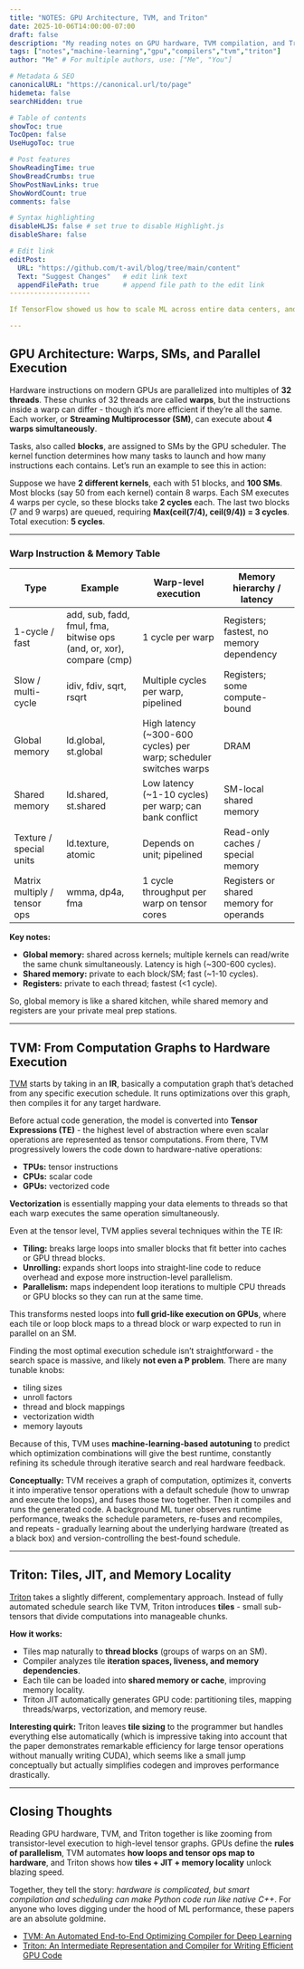 ```yaml
---
title: "NOTES: GPU Architecture, TVM, and Triton"
date: 2025-10-06T14:00:00-07:00
draft: false
description: "My reading notes on GPU hardware, TVM compilation, and Triton JIT for efficient tensor computation."
tags: ["notes","machine-learning","gpu","compilers","tvm","triton"]
author: "Me" # For multiple authors, use: ["Me", "You"]

# Metadata & SEO
canonicalURL: "https://canonical.url/to/page"
hidemeta: false
searchHidden: true

# Table of contents
showToc: true
TocOpen: false
UseHugoToc: true

# Post features
ShowReadingTime: true
ShowBreadCrumbs: true
ShowPostNavLinks: true
ShowWordCount: true
comments: false

# Syntax highlighting
disableHLJS: false # set true to disable Highlight.js
disableShare: false

# Edit link
editPost:
  URL: "https://github.com/t-avil/blog/tree/main/content"
  Text: "Suggest Changes"   # edit link text
  appendFilePath: true      # append file path to the edit link
--------------------

If TensorFlow showed us how to scale ML across entire data centers, and PyTorch 2.0 showed us how to compile dynamic Python code, GPUs and compiler stacks like TVM and Triton show us how to squeeze the absolute last drop of performance out of hardware. This post is my attempt to tie together GPU architecture, TVM’s tensor-level compilation, and Triton’s clever tiling JIT strategy, all in one nerdy, slightly dorky package.

---
```


## GPU Architecture: Warps, SMs, and Parallel Execution

Hardware instructions on modern GPUs are parallelized into multiples of **32 threads**. These chunks of 32 threads are called **warps**, but the instructions inside a warp can differ - though it’s more efficient if they’re all the same. Each worker, or **Streaming Multiprocessor (SM)**, can execute about **4 warps simultaneously**.

Tasks, also called **blocks**, are assigned to SMs by the GPU scheduler. The kernel function determines how many tasks to launch and how many instructions each contains. Let’s run an example to see this in action:

Suppose we have **2 different kernels**, each with 51 blocks, and **100 SMs**. Most blocks (say 50 from each kernel) contain 8 warps. Each SM executes 4 warps per cycle, so these blocks take **2 cycles** each. The last two blocks (7 and 9 warps) are queued, requiring **Max(ceil(7/4), ceil(9/4)) = 3 cycles**. Total execution: **5 cycles**.

---

### Warp Instruction & Memory Table

| Type                         | Example                                                              | Warp-level execution                                              | Memory hierarchy / latency               |
| ---------------------------- | -------------------------------------------------------------------- | ----------------------------------------------------------------- | ---------------------------------------- |
| 1-cycle / fast               | add, sub, fadd, fmul, fma, bitwise ops (and, or, xor), compare (cmp) | 1 cycle per warp                                                  | Registers; fastest, no memory dependency |
| Slow / multi-cycle           | idiv, fdiv, sqrt, rsqrt                                              | Multiple cycles per warp, pipelined                               | Registers; some compute-bound            |
| Global memory                | ld.global, st.global                                                 | High latency (~300-600 cycles) per warp; scheduler switches warps | DRAM                                     |
| Shared memory                | ld.shared, st.shared                                                 | Low latency (~1-10 cycles) per warp; can bank conflict            | SM-local shared memory                   |
| Texture / special units      | ld.texture, atomic                                                   | Depends on unit; pipelined                                        | Read-only caches / special memory        |
| Matrix multiply / tensor ops | wmma, dp4a, fma                                                      | 1 cycle throughput per warp on tensor cores                       | Registers or shared memory for operands  |

**Key notes:**

* **Global memory:** shared across kernels; multiple kernels can read/write the same chunk simultaneously. Latency is high (~300-600 cycles).
* **Shared memory:** private to each block/SM; fast (~1-10 cycles).
* **Registers:** private to each thread; fastest (<1 cycle).

So, global memory is like a shared kitchen, while shared memory and registers are your private meal prep stations.

---
 
## TVM: From Computation Graphs to Hardware Execution

[TVM](https://tvm.apache.org) starts by taking in an **IR**, basically a computation graph that’s detached from any specific execution schedule. It runs optimizations over this graph, then compiles it for any target hardware.

Before actual code generation, the model is converted into **Tensor Expressions (TE)** - the highest level of abstraction where even scalar operations are represented as tensor computations. From there, TVM progressively lowers the code down to hardware-native operations:

* **TPUs:** tensor instructions
* **CPUs:** scalar code
* **GPUs:** vectorized code

**Vectorization** is essentially mapping your data elements to threads so that each warp executes the same operation simultaneously.

Even at the tensor level, TVM applies several techniques within the TE IR:

* **Tiling:** breaks large loops into smaller blocks that fit better into caches or GPU thread blocks.
* **Unrolling:** expands short loops into straight-line code to reduce overhead and expose more instruction-level parallelism.
* **Parallelism:** maps independent loop iterations to multiple CPU threads or GPU blocks so they can run at the same time.

This transforms nested loops into **full grid-like execution on GPUs**, where each tile or loop block maps to a thread block or warp expected to run in parallel on an SM.

Finding the most optimal execution schedule isn’t straightforward - the search space is massive, and likely **not even a P problem**. There are many tunable knobs:

* tiling sizes
* unroll factors
* thread and block mappings
* vectorization width
* memory layouts

Because of this, TVM uses **machine-learning-based autotuning** to predict which optimization combinations will give the best runtime, constantly refining its schedule through iterative search and real hardware feedback.


**Conceptually:** TVM receives a graph of computation, optimizes it, converts it into imperative tensor operations with a default schedule (how to unwrap and execute the loops), and fuses those two together.
Then it compiles and runs the generated code.
A background ML tuner observes runtime performance, tweaks the schedule parameters, re-fuses and recompiles, and repeats - gradually learning about the underlying hardware (treated as a black box) and version-controlling the best-found schedule.

---

## Triton: Tiles, JIT, and Memory Locality

[Triton](https://arxiv.org/abs/2003.06106) takes a slightly different, complementary approach. Instead of fully automated schedule search like TVM, Triton introduces **tiles** - small sub-tensors that divide computations into manageable chunks.

**How it works:**

* Tiles map naturally to **thread blocks** (groups of warps on an SM).
* Compiler analyzes tile **iteration spaces, liveness, and memory dependencies**.
* Each tile can be loaded into **shared memory or cache**, improving memory locality.
* Triton JIT automatically generates GPU code: partitioning tiles, mapping threads/warps, vectorization, and memory reuse.

**Interesting quirk:** Triton leaves **tile sizing** to the programmer but handles everything else automatically (which is impressive taking into account that the paper demonstrates remarkable efficiency for large tensor operations without manually writing CUDA), which seems like a small jump conceptually but actually simplifies codegen and improves performance drastically.

---

## Closing Thoughts

Reading GPU hardware, TVM, and Triton together is like zooming from transistor-level execution to high-level tensor graphs. GPUs define the **rules of parallelism**, TVM automates **how loops and tensor ops map to hardware**, and Triton shows how **tiles + JIT + memory locality** unlock blazing speed.

Together, they tell the story: *hardware is complicated, but smart compilation and scheduling can make Python code run like native C++*. For anyone who loves digging under the hood of ML performance, these papers are an absolute goldmine.

* [TVM: An Automated End-to-End Optimizing Compiler for Deep Learning](https://arxiv.org/abs/1802.04799)
* [Triton: An Intermediate Representation and Compiler for Writing Efficient GPU Code](https://arxiv.org/abs/2003.06106)
